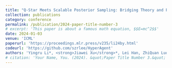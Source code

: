 ```yaml
---
title: "Q-Star Meets Scalable Posterior Sampling: Bridging Theory and Practice via HyperAgent"
collection: publications
category: conference
permalink: /publication/2024-paper-title-number-3
# excerpt: 'This paper is about a famous math equation, $$E=mc^2$$'
date: 2024-01-03
venue: 'ICML'
paperurl: 'https://proceedings.mlr.press/v235/li24by.html'
codeurl: 'https://github.com/szrlee/HyperAgent'
authors: 'Yingru Li*, <strong>Jiawei Xu</strong>*, Lei Han, ZhiQuan Luo.'
# citation: 'Your Name, You. (2024). &quot;Paper Title Number 3.&quot; <i>GitHub Journal of Bugs</i>. 1(3).'
---
```


